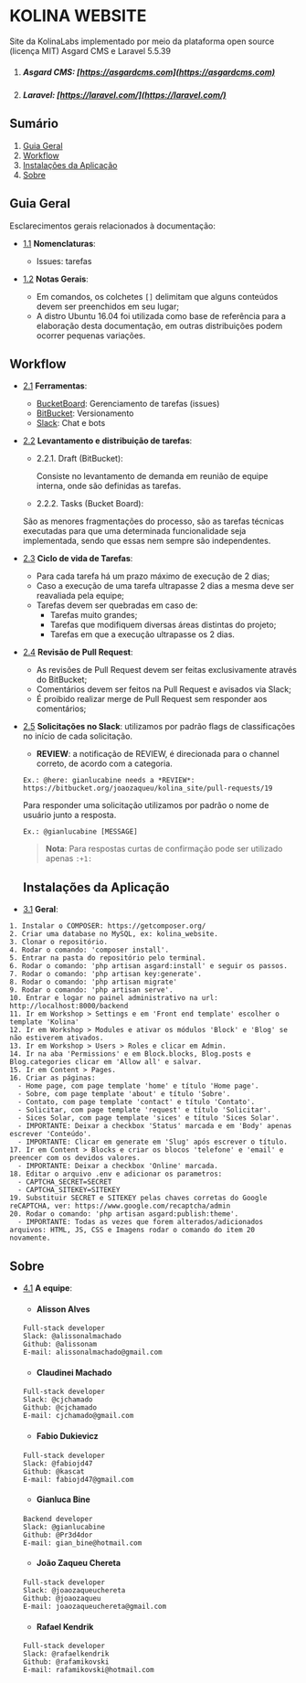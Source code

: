 KOLINA WEBSITE
===========

Site da KolinaLabs implementado por meio da plataforma open source (licença MIT) Asgard CMS e Laravel 5.5.39

1. ##### Asgard CMS: [https://asgardcms.com](https://asgardcms.com)
2. ##### Laravel: [https://laravel.com/](https://laravel.com/)

## Sumário

  1. [Guia Geral](#guia-geral)
  1. [Workflow](#workflow)
  1. [Instalações da Aplicação](#instalações-da-aplicação)
  1. [Sobre](#sobre)

  ## Guia Geral

Esclarecimentos gerais relacionados à documentação:

  <a name="guia--nomenclaturas"></a><a name="1.1"></a>
  - [1.1](#guia--nomenclaturas) **Nomenclaturas**:

    - Issues: tarefas
    
  <a name="guia--notas"></a><a name="1.3"></a>
  - [1.2](#guia--notas) **Notas Gerais**:

    - Em comandos, os colchetes `[]` delimitam que alguns conteúdos devem ser preenchidos em seu lugar;
    - A distro Ubuntu 16.04 foi utilizada como base de referência para a elaboração desta documentação, em outras distribuições podem ocorrer pequenas variações.

## Workflow

  <a name="workflow--ferramentas"></a><a name="2.1"></a>
  - [2.1](#workflow--ferramentas) **Ferramentas**:

    - [BucketBoard](https://bitbucket.org/joaozaqueu/kolina_site/addon/bucketboard/board): Gerenciamento de tarefas (issues)
    - [BitBucket](https://bitbucket.org/joaozaqueu/kolina_site/s): Versionamento
    - [Slack](https://kolinalabs-si.slack.com/messages): Chat e bots

  <a name="workflow--fluxo"></a><a name="2.2"></a>
  - [2.2](#workflow--fluxo) **Levantamento e distribuição de tarefas**:

    - 2.2.1. Draft (BitBucket):

      Consiste no levantamento de demanda em reunião de equipe interna, onde são definidas as tarefas.

    - 2.2.2. Tasks (Bucket Board):

     São as menores fragmentações do processo, são as tarefas técnicas executadas para que uma determinada funcionalidade seja implementada, sendo que essas nem sempre são independentes.

  <a name="workflow--tarefas"></a><a name="2.3"></a>
  - [2.3](#workflow--tarefas) **Ciclo de vida de Tarefas**:

    - Para cada tarefa há um prazo máximo de execução de 2 dias;
    - Caso a execução de uma tarefa ultrapasse 2 dias a mesma deve ser reavaliada pela equipe;
    - Tarefas devem ser quebradas em caso de:
      - Tarefas muito grandes;
      - Tarefas que modifiquem diversas áreas distintas do projeto;
      - Tarefas em que a execução ultrapasse os 2 dias.
  <a name="workflow--review"></a><a name="2.4"></a>
  - [2.4](#workflow--review) **Revisão de Pull Request**:

    - As revisões de Pull Request devem ser feitas exclusivamente através do BitBucket;
    - Comentários devem ser feitos na Pull Request e avisados via Slack;
    - É proibido realizar merge de Pull Request sem responder aos comentários;

  <a name="workflow--flags"></a><a name="2.5"></a>
  - [2.5](#workflow--flags) **Solicitações no Slack**: utilizamos por padrão flags de classificações no início de cada solicitação.

    - **REVIEW**: a notificação de REVIEW, é direcionada para o channel correto, de acordo com a categoria.

    `Ex.: @here: gianlucabine needs a *REVIEW*: https://bitbucket.org/joaozaqueu/kolina_site/pull-requests/19`

    Para responder uma solicitação utilizamos por padrão o nome de usuário junto a resposta.

    `Ex.: @gianlucabine [MESSAGE]`

    > **Nota**: Para respostas curtas de confirmação pode ser utilizado apenas `:+1:`

    ## Instalações da Aplicação

  <a name="aplicacao--instacao"></a><a name="3.1"></a>
  - [3.1](#aplicacao--instacao) **Geral**:
  ```
  1. Instalar o COMPOSER: https://getcomposer.org/
  2. Criar uma database no MySQL, ex: kolina_website.
  3. Clonar o repositório.
  4. Rodar o comando: 'composer install'.
  5. Entrar na pasta do repositório pelo terminal.
  6. Rodar o comando: 'php artisan asgard:install' e seguir os passos.
  7. Rodar o comando: 'php artisan key:generate'.
  8. Rodar o comando: 'php artisan migrate'
  9. Rodar o comando: 'php artisan serve'.
  10. Entrar e logar no painel administrativo na url: http://localhost:8000/backend
  11. Ir em Workshop > Settings e em 'Front end template' escolher o template 'Kolina'
  12. Ir em Workshop > Modules e ativar os módulos 'Block' e 'Blog' se não estiverem ativados.
  13. Ir em Workshop > Users > Roles e clicar em Admin.
  14. Ir na aba 'Permissions' e em Block.blocks, Blog.posts e Blog.categories clicar em 'Allow all' e salvar.
  15. Ir em Content > Pages.
  16. Criar as páginas:
    - Home page, com page template 'home' e título 'Home page'.
    - Sobre, com page template 'about' e título 'Sobre'.
    - Contato, com page template 'contact' e título 'Contato'.
    - Solicitar, com page template 'request' e título 'Solicitar'.
    - Sices Solar, com page template 'sices' e título 'Sices Solar'.
    - IMPORTANTE: Deixar a checkbox 'Status' marcada e em 'Body' apenas escrever 'Conteúdo'.
    - IMPORTANTE: Clicar em generate em 'Slug' após escrever o título.
  17. Ir em Content > Blocks e criar os blocos 'telefone' e 'email' e preencer com os devidos valores.
    - IMPORTANTE: Deixar a checkbox 'Online' marcada.
  18. Editar o arquivo .env e adicionar os parametros:
    - CAPTCHA_SECRET=SECRET
    - CAPTCHA_SITEKEY=SITEKEY
  19. Substituir SECRET e SITEKEY pelas chaves corretas do Google reCAPTCHA, ver: https://www.google.com/recaptcha/admin 
  20. Rodar o comando: 'php artisan asgard:publish:theme'.
    - IMPORTANTE: Todas as vezes que forem alterados/adicionados arquivos: HTML, JS, CSS e Imagens rodar o comando do item 20 novamente. 
  ```

## Sobre

  <a name="sobre--equipe"></a><a name="4.1"></a>
  - [4.1](#sobre--equipe) **A equipe**:

    - #### Alisson Alves
    ```
    Full-stack developer
    Slack: @alissonalmachado
    Github: @alissonam
    E-mail: alissonalmachado@gmail.com
    ```

    - #### Claudinei Machado
    ```
    Full-stack developer
    Slack: @cjchamado
    Github: @cjchamado
    E-mail: cjchamado@gmail.com
    ```

    - #### Fabio Dukievicz
    ```
    Full-stack developer
    Slack: @fabiojd47
    Github: @kascat
    E-mail: fabiojd47@gmail.com
    ```

    - #### Gianluca Bine
    ```
    Backend developer
    Slack: @gianlucabine
    Github: @Pr3d4dor
    E-mail: gian_bine@hotmail.com
    ```

    - #### João Zaqueu Chereta
    ```
    Full-stack developer
    Slack: @joaozaqueuchereta
    Github: @joaozaqueu
    E-mail: joaozaqueuchereta@gmail.com
    ```
    - #### Rafael Kendrik
    ```
    Full-stack developer
    Slack: @rafaelkendrik
    Github: @rafamikovski
    E-mail: rafamikovski@hotmail.com
    ```